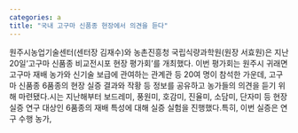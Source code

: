 ```yaml
---
categories: a
title: "국내 고구마 신품종 현장에서 의견을 듣다"
---
```

원주시농업기술센터(센터장 김재수)와 농촌진흥청 국립식량과학원(원장 서효원)은 지난 20일‘고구마 신품종 비교전시포 현장 평가회’를 개최했다. 이번 평가회는 원주시 귀래면 고구마 재배 농가와 신기술 보급에 관여하는 관계관 등 20여 명이 참석한 가운데, 고구마 신품종 6품종의 현장 실증 결과와 작황 등 정보를 공유하고 농가들의 의견을 듣기 위해 마련됐다.시는 지난해부터 보드레미, 풍원미, 호감미, 진율미, 소담미, 단자미 등 현장 실증 연구 대상인 6품종의 재배 특성에 대해 실증 실험을 진행했다.특히, 이번 실증은 연구 수행 농가,